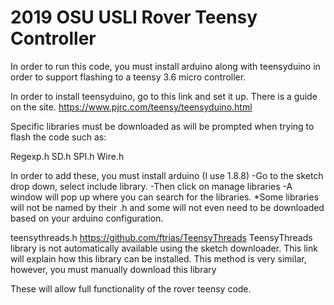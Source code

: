# 2019 OSU USLI Rover Teensy Controller

In order to run this code, you must install arduino along with teensyduino in order to support flashing to a teensy 3.6 micro controller.

In order to install teensyduino, go to this link and set it up. There is a guide on the site.
https://www.pjrc.com/teensy/teensyduino.html

Specific libraries must be downloaded as will be prompted when trying to flash the code such as:

Regexp.h
SD.h
SPI.h
Wire.h

In order to add these, you must install arduino (I use 1.8.8)
-Go to the sketch drop down, select include library. 
-Then click on manage libraries
-A window will pop up where you can search for the libraries. 
*Some libraries will not be named by their .h and some will not even need to be downloaded based on your arduino configuration.

teensythreads.h
https://github.com/ftrias/TeensyThreads 
TeensyThreads library is not automatically available using the sketch downloader. This link will explain how this library can be installed. 
This method is very similar, however, you must manually download this library

These will allow full functionality of the rover teensy code. 
